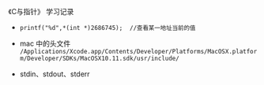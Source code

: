 《C与指针》 学习记录

- `printf("%d",*(int *)2686745);  //查看某一地址当前的值`

- mac 中的头文件  `/Applications/Xcode.app/Contents/Developer/Platforms/MacOSX.platform/Developer/SDKs/MacOSX10.11.sdk/usr/include/`  

- stdin、stdout、stderr
